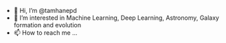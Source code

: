 - 👋 Hi, I’m @tamhanepd
- 👀 I’m interested in Machine Learning, Deep Learning, Astronomy, Galaxy formation and evolution
- 📫 How to reach me ...

<!---
tamhanepd/tamhanepd is a ✨ special ✨ repository because its `README.md` (this file) appears on your GitHub profile.
You can click the Preview link to take a look at your changes.
--->
